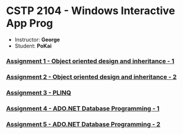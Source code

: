 # CSTP 2104 - Windows Interactive App Prog

* Instructor: **George** 
* Student: **PoKai** 

### [Assignment 1 - Object oriented design and inheritance - 1](https://github.com/pokai-huang0828/cstp2104/wiki/Assignment-1)

### [Assignment 2 - Object oriented design and inheritance - 2](https://github.com/pokai-huang0828/cstp2104/wiki/Assignment-2)

### [Assignment 3 - PLINQ](https://github.com/pokai-huang0828/cstp2104/wiki/Assignment-3)

### [Assignment 4 - ADO.NET Database Programming - 1](https://github.com/pokai-huang0828/cstp2104/wiki/Assignment-4)

### [Assignment 5 - ADO.NET Database Programming - 2](https://github.com/pokai-huang0828/cstp2104/wiki/Assignment-5)
